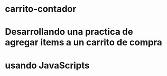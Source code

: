 # carrito-contador

# Desarrollando una practica de agregar items a un carrito de compra
# usando JavaScripts